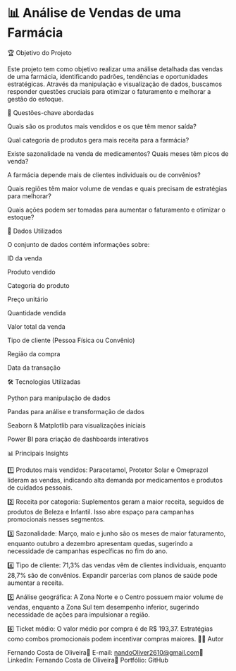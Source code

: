 # 📊 Análise de Vendas de uma Farmácia

🏆 Objetivo do Projeto

Este projeto tem como objetivo realizar uma análise detalhada das vendas de uma farmácia, identificando padrões, tendências e oportunidades estratégicas. Através da manipulação e visualização de dados, buscamos responder questões cruciais para otimizar o faturamento e melhorar a gestão do estoque.

📌 Questões-chave abordadas

Quais são os produtos mais vendidos e os que têm menor saída?

Qual categoria de produtos gera mais receita para a farmácia?

Existe sazonalidade na venda de medicamentos? Quais meses têm picos de venda?

A farmácia depende mais de clientes individuais ou de convênios?

Quais regiões têm maior volume de vendas e quais precisam de estratégias para melhorar?

Quais ações podem ser tomadas para aumentar o faturamento e otimizar o estoque?

📂 Dados Utilizados

O conjunto de dados contém informações sobre:

ID da venda

Produto vendido

Categoria do produto

Preço unitário

Quantidade vendida

Valor total da venda

Tipo de cliente (Pessoa Física ou Convênio)

Região da compra

Data da transação

🛠 Tecnologias Utilizadas

Python para manipulação de dados

Pandas para análise e transformação de dados

Seaborn & Matplotlib para visualizações iniciais

Power BI para criação de dashboards interativos

📊 Principais Insights

1️⃣ Produtos mais vendidos: Paracetamol, Protetor Solar e Omeprazol lideram as vendas, indicando alta demanda por medicamentos e produtos de cuidados pessoais.

2️⃣ Receita por categoria: Suplementos geram a maior receita, seguidos de produtos de Beleza e Infantil. Isso abre espaço para campanhas promocionais nesses segmentos.

3️⃣ Sazonalidade: Março, maio e junho são os meses de maior faturamento, enquanto outubro a dezembro apresentam quedas, sugerindo a necessidade de campanhas específicas no fim do ano.

4️⃣ Tipo de cliente: 71,3% das vendas vêm de clientes individuais, enquanto 28,7% são de convênios. Expandir parcerias com planos de saúde pode aumentar a receita.

5️⃣ Análise geográfica: A Zona Norte e o Centro possuem maior volume de vendas, enquanto a Zona Sul tem desempenho inferior, sugerindo necessidade de ações para impulsionar a região.

6️⃣ Ticket médio: O valor médio por compra é de R$ 193,37. Estratégias como combos promocionais podem incentivar compras maiores.
👨‍💻 Autor

Fernando Costa de Oliveira📧 E-mail: nandoOliver2610@gmail.com🔗 LinkedIn: Fernando Costa de Oliveira🚀 Portfólio: GitHub
